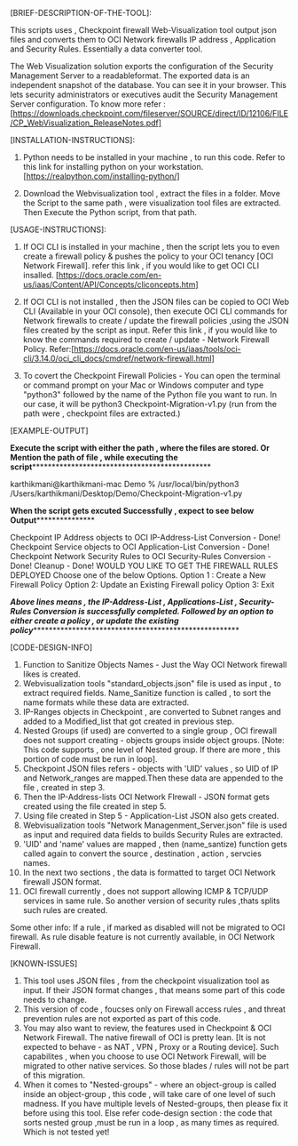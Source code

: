 [BRIEF-DESCRIPTION-OF-THE-TOOL]:

This scripts uses , Checkpoint firewall Web-Visualization tool output json files and converts them to OCI Network firewalls IP address , Application and Security Rules. Essentially a data converter tool.

The Web Visualization solution exports the configuration of the Security Management Server to a readableformat. The exported data is an independent snapshot of the database. You can see it in your browser. This lets security administrators or executives audit the Security Management Server configuration. To know more refer : [https://downloads.checkpoint.com/fileserver/SOURCE/direct/ID/12106/FILE/CP_WebVisualization_ReleaseNotes.pdf]

[INSTALLATION-INSTRUCTIONS]:
1. Python needs to be installed in your machine , to run this code. Refer to this link for installing python on your workstation. [https://realpython.com/installing-python/]

2. Download the Webvisualization tool , extract the files in a folder. Move the Script to the same path , were visualization tool files are extracted. Then Execute the Python script, from that path.

[USAGE-INSTRUCTIONS]:
1. If OCI CLI is installed in your machine , then the script lets you to even create a firewall policy & pushes the policy to your OCI tenancy [OCI Network Firewall]. refer this link , if you would like to get OCI CLI insalled. [https://docs.oracle.com/en-us/iaas/Content/API/Concepts/cliconcepts.htm]

2. If OCI CLI is not installed , then the JSON files can be copied to OCI Web CLI (Available in your OCI console), then execute OCI CLI commands for Network firewalls to create / update the firewall policies ,using the JSON files created by the script as input. Refer this link , if you would like to know the commands required to create / update - Network Firewall Policy. Refer:[https://docs.oracle.com/en-us/iaas/tools/oci-cli/3.14.0/oci_cli_docs/cmdref/network-firewall.html]


3. To covert the Checkpoint Firewall Policies - You can open the terminal or command prompt on your Mac or Windows computer and type "python3" followed by the name of the Python file you want to run. In our case, it will be  python3 Checkpoint-Migration-v1.py (run from the path were , checkpoint files are extracted.)

[EXAMPLE-OUTPUT]

********Execute the script with either the path , where the files are stored. Or Mention the path of file , while executing the script******************************************************

karthikmani@karthikmani-mac Demo % /usr/local/bin/python3 /Users/karthikmani/Desktop/Demo/Checkpoint-Migration-v1.py

******When the script gets excuted Successfully , expect to see below Output*********************

Checkpoint IP Address objects to OCI IP-Address-List Conversion - Done!
Checkpoint Service objects to OCI Application-List Conversion - Done!
Checkpoint Network Security Rules to OCI Security-Rules Conversion - Done!
Cleanup - Done!
WOULD YOU LIKE TO GET THE FIREWALL RULES DEPLOYED
Choose one of the below Options.
Option 1 : Create a New Firewall Policy
Option 2: Update an Existing Firewall policy
Option 3: Exit

***********Above lines means , the IP-Address-List , Applications-List , Security-Rules  Conversion is successfully completed. Followed by an option to either create a policy , or update the existing policy****************************************************************

[CODE-DESIGN-INFO]
1. Function to Sanitize Objects Names - Just the Way OCI Network firewall likes is created.
2. Webvisualization tools "standard_objects.json" file is used as input , to extract required fields. Name_Sanitize function is called , to sort the name formats while these data are extracted.
3. IP-Ranges objects in Checkpoint , are converted to Subnet ranges and added to a Modified_list that got created in previous step.
4. Nested Groups (if used) are converted to a single group , OCI firewall does not support creating - objects groups inside object groups. [Note: This code supports , one level of Nested group. If there are more , this portion of code must be run in loop].
5. Checkpoint JSON files refers - objects with 'UID' values , so UID of IP and Network_ranges are mapped.Then these data are appended to the file , created in step 3.
6. Then the IP-Address-lists OCI Network FIrewall - JSON format gets created using the file created in step 5.
7. Using file created in Step 5 - Application-List JSON also gets created.
8. Webvisualization tools "Network Managenment_Server.json" file is used as input and required data fields to builds Security Rules are extracted.
9. 'UID' and 'name' values are mapped , then (name_santize) function gets called again to convert the source , destination , action , servcies names. 
10. In the next two sections , the data is formatted to target OCI Network firewall JSON format.
11. OCI firewall currently , does not support allowing ICMP & TCP/UDP services in same rule. So another version of security rules ,thats splits such rules are created.

Some other info:
If a rule  , if marked as disabled will not be migrated to OCI firewall. As rule disable feature is not currently available, in OCI Network Firewall.

[KNOWN-ISSUES]
1. This tool uses JSON files , from the checkpoint visualization tool as input. If their JSON format  changes , that means some part of this code needs to change.
2. This version of code , foucses only on Firewall access rules , and threat prevention rules are not exported as part of this code.
3. You may also want to review, the features used in Checkpoint & OCI Network Firewall. The native firewall of OCI is pretty lean. [It is not expected to behave - as NAT , VPN , Proxy or a Routing device]. Such capabilites , when you choose to use OCI Network Firewall, will be migrated to other native services. So those blades / rules will not be part of this migration.
4. When it comes to "Nested-groups" - where an object-group is called inside an object-group , this code , will take care of one level of such madness. If you have multiple levels of Nested-groups, then please fix it before using this tool. Else refer code-design section : the code that sorts nested group ,must be run in a loop , as many times as required. Which is not tested yet!
